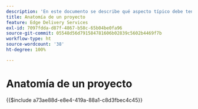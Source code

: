 ```yaml
---
description: 'En este documento se describe qué aspecto típico debe tener un proyecto desde el punto de vista del código. Antes de leer este documento, familiarícese con el documento Introducción: Tutorial para desarrolladores.'
title: Anatomía de un proyecto
feature: Edge Delivery Services
exl-id: 7097fdda-d87f-4867-b58c-65b04be0fa96
source-git-commit: 05548d56d791584781606b02839c5602b4469f7b
workflow-type: ht
source-wordcount: '38'
ht-degree: 100%

---
```


# Anatomía de un proyecto

{{$include a73ae88d-e8e4-419a-88a1-c8d3fbec4c45}}
